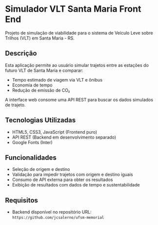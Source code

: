 # Simulador VLT Santa Maria Front End

Projeto de simulação de viabilidade para o sistema de Veículo Leve sobre Trilhos (VLT) em Santa Maria - RS.

## Descrição

Esta aplicação permite ao usuário simular trajetos entre as estações do futuro VLT de Santa Maria e comparar:
- Tempo estimado de viagem via VLT e ônibus
- Economia de tempo
- Redução de emissão de CO₂

A interface web consome uma API REST para buscar os dados simulados de trajeto.

## Tecnologias Utilizadas

- HTML5, CSS3, JavaScript (Frontend puro)
- API REST (Backend em desenvolvimento separado)
- Google Fonts (Inter)

## Funcionalidades

- Seleção de origem e destino
- Validação para impedir trajetos com origem e destino iguais
- Consumo de API externa para obter os resultados
- Exibição de resultados com dados de tempo e sustentabilidade

## Requisitos

- Backend disponível no repositório URL: `https://github.com/jcsalerno/ufsm-memorial`
